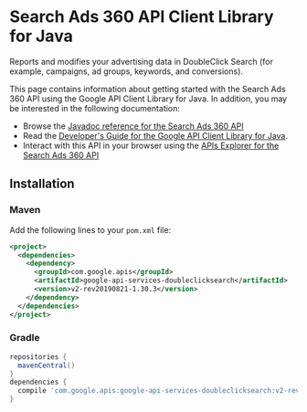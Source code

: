 # Search Ads 360 API Client Library for Java

Reports and modifies your advertising data in DoubleClick Search (for example, campaigns, ad groups, keywords, and conversions).

This page contains information about getting started with the Search Ads 360 API
using the Google API Client Library for Java. In addition, you may be interested
in the following documentation:

* Browse the [Javadoc reference for the Search Ads 360 API][javadoc]
* Read the [Developer's Guide for the Google API Client Library for Java][google-api-client].
* Interact with this API in your browser using the [APIs Explorer for the Search Ads 360 API][api-explorer]

## Installation

### Maven

Add the following lines to your `pom.xml` file:

```xml
<project>
  <dependencies>
    <dependency>
      <groupId>com.google.apis</groupId>
      <artifactId>google-api-services-doubleclicksearch</artifactId>
      <version>v2-rev20190821-1.30.3</version>
    </dependency>
  </dependencies>
</project>
```

### Gradle

```gradle
repositories {
  mavenCentral()
}
dependencies {
  compile 'com.google.apis:google-api-services-doubleclicksearch:v2-rev20190821-1.30.3'
}
```

[javadoc]: https://googleapis.dev/java/google-api-services-doubleclicksearch/latest/index.html
[google-api-client]: https://github.com/googleapis/google-api-java-client/
[api-explorer]: https://developers.google.com/apis-explorer/#p/abusiveexperiencereport/v1/
